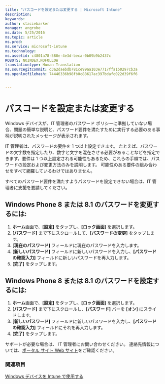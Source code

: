 ```yaml
---
title: "パスコードを設定または変更する | Microsoft Intune"
description: 
keywords: 
author: staciebarker
manager: angrobe
ms.date: 5/25/2016
ms.topic: article
ms.prod: 
ms.service: microsoft-intune
ms.technology: 
ms.assetid: c4801a78-580e-4e3d-beca-0b09b9b2437c
ROBOTS: NOINDEX,NOFOLLOW
translationtype: Human Translation
ms.sourcegitcommit: d3a2daebdb781ce99aa103e7717ffa1b0297cb3a
ms.openlocfilehash: 74446336b98fb0c88617ac397bdafc022d39f6f6


---
```


# パスコードを設定または変更する

Windows デバイスが、IT 管理者のパスワード ポリシーに準拠していない場合、問題の簡単な説明と、パスワード要件を満たすために実行する必要のある事柄が説明されたメッセージが表示されます。

IT 管理者は、パスワードの要件を 1 つ以上設定できます。 たとえば、パスワードの文字数を指定したり、数字と文字を混在させる必要があることなどを指定できます。要件は 1 つ以上設定される可能性もあるため、これらの手順では、パスワードの設定および変更方法のみを説明します。 可能性のある要件の組み合わせをすべて網羅しているわけではありません。

すべてのパスワード要件を満たすようパスワードを設定できない場合は、IT 管理者に支援を要請してください。

## Windows Phone 8 または 8.1 のパスワードを変更するには:

1. **ホーム**画面で、**[設定]** をタップし、**[ロック画面]** を選択します。
2. **[パスワード]** まで下にスクロールして、**[パスワードの変更]** をタップします。
3. **[現在のパスワード]** フィールドに現在のパスワードを入力します。
4. **[新しいパスワード]** フィールドに新しいパスワードを入力し、**[パスワードの確認入力]** フィールドに新しいパスワードを再入力します。
4. **[完了]** をタップします。

## Windows Phone 8 または 8.1 のパスワードを設定するには:

1. **ホーム**画面で、**[設定]** をタップし、**[ロック画面]** を選択します。
2. **[パスワード]** まで下にスクロールし、**[パスワード]** バーを **[オン]** にスライドします。
3. **[新しいパスワード]** フィールドに新しいパスワードを入力し、**[パスワードの確認入力]** フィールドにそれを再入力します。
4. **[完了]** をタップします。

サポートが必要な場合は、 IT 管理者にお問い合わせください。 連絡先情報については、[ポータル サイト Web サイト](http://portal.manage.microsoft.com)をご確認ください。

### 関連項目
[Windows デバイスを Intune で使用する](using-your-windows-device-with-intune.md)



<!--HONumber=Aug16_HO4-->


